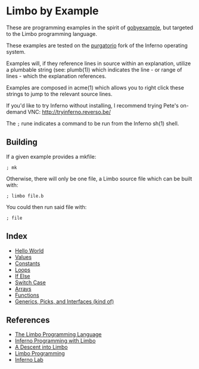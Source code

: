 # Limbo by Example

These are programming examples in the spirit of [gobyexample](https://github.com/mmcgrana/gobyexample), but targeted to the Limbo programming language. 

These examples are tested on the [purgatorio](http://code.9front.org/hg/purgatorio/) fork of the Inferno operating system.

Examples will, if they reference lines in source within an explanation, utilize a plumbable string (see: plumb(1)) which indicates the line - or range of lines - which the explanation references.

Examples are composed in acme(1) which allows you to right click these strings to jump to the relevant source lines. 

If you'd like to try Inferno without installing, I recommend trying Pete's on-demand VNC: http://tryinferno.reverso.be/

The `;` rune indicates a command to be run from the Inferno sh(1) shell. 

## Building

If a given example provides a mkfile:

	; mk

Otherwise, there will only be one file, a Limbo source file which can be built with:

	; limbo file.b

You could then run said file with:

	; file

## Index

- [Hello World](./HelloWorld)
- [Values](./Values)
- [Constants](./Constants)
- [Loops](./Loops)
- [If Else](./If-Else)
- [Switch Case](./Switch)
- [Arrays](./Arrays)
- [Functions](./Functions)
- [Generics, Picks, and Interfaces (kind of)](./Generics)

## References

- [The Limbo Programming Language](http://doc.cat-v.org/inferno/4th_edition/limbo_language/limbo)
- [Inferno Programming with Limbo](http://www.gemusehaken.org/ipwl/)
- [A Descent into Limbo](http://doc.cat-v.org/inferno/4th_edition/limbo_language/descent)
- [Limbo Programming](http://www.vitanuova.com/inferno/papers/limbomore.html)
- [Inferno Lab](https://github.com/caerwynj/inferno-lab/)
